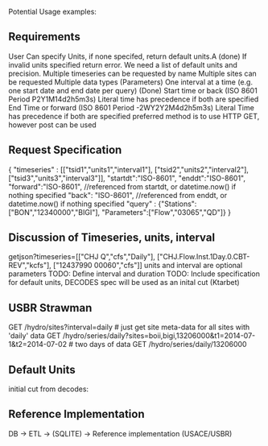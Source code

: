 
Potential Usage examples:

Requirements
---
User Can specify Units, if none specifed, return default units.A (done)
If invalid units specified return error.
We need a list of default units and precision.
Multiple timeseries can be requested by name
Multiple sites can be requested
Multiple data types (Parameters)
One interval at a time (e.g. one start date and end date per query) (Done)
Start time or back  (ISO 8601 Period P2Y1M14d2h5m3s) Literal time has precedence if both are specified
End Time or forward (ISO 8601 Period -2WY2Y2M4d2h5m3s) Literal Time has precedence if both are specified
preferred method is to use HTTP GET, however post can be used

Request Specification
---
{
  "timeseries" : [["tsid1","units1","interval1"], ["tsid2","units2","interval2"], ["tsid3","units3","interval3"]],
  "startdt":"ISO-8601",
  "enddt":"ISO-8601",
  "forward":"ISO-8601", //referenced from startdt, or datetime.now() if nothing specified
  "back": "ISO-8601", //referenced from enddt, or datetime.now() if nothing specified
  "query" : {"Stations":["BON","12340000","BIGI"], "Parameters":["Flow","03065","QD"]}
}

Discussion of Timeseries, units, interval 
---
getjson?timeseries=[["CHJ Q","cfs","Daily"], ["CHJ.Flow.Inst.1Day.0.CBT-REV","kcfs"], ["12437990 00060","cfs"]]
units and interval are optional parameters
TODO: Define interval and duration
TODO: Include specification for default units, DECODES spec will be used as an inital cut (Ktarbet)

USBR Strawman
---
GET /hydro/sites?interval=daily    # just get site meta-data for all sites with 'daily' data
GET /hydro/series/daily?sites=boii,bigi,13206000&t1=2014-07-1&t2=2014-07-02     # two days of data
GET /hydro/series/daily/13206000

Default Units
---
   initial cut from decodes:

Reference Implementation
---
DB -> ETL -> (SQLITE) -> Reference implementation (USACE/USBR)
